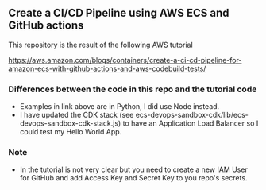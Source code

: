 ## Create a CI/CD Pipeline using AWS ECS and GitHub actions
This repository is the result of the following AWS tutorial

https://aws.amazon.com/blogs/containers/create-a-ci-cd-pipeline-for-amazon-ecs-with-github-actions-and-aws-codebuild-tests/

### Differences between the code in this repo and the tutorial code
- Examples in link above are in Python, I did use Node instead.
- I have updated the CDK stack (see ecs-devops-sandbox-cdk/lib/ecs-devops-sandbox-cdk-stack.js) to have an Application Load Balancer so I could test my Hello World App.

### Note
- In the tutorial is not very clear but you need to create a new IAM User for GitHub and add Access Key and Secret Key to you repo's secrets.
